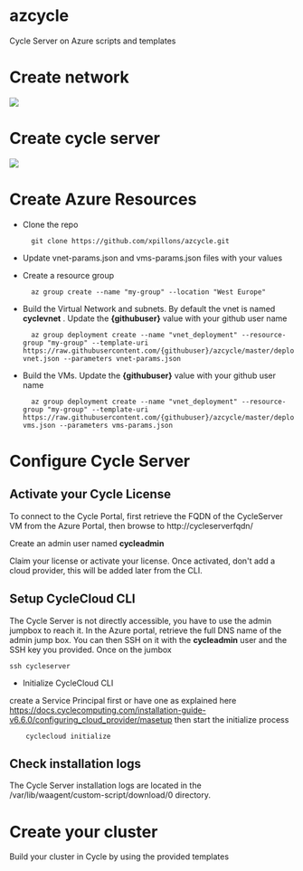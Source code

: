 # azcycle
Cycle Server on Azure scripts and templates

# Create network
<a href="https://portal.azure.com/#create/Microsoft.Template/uri/https%3A%2F%2Fraw.githubusercontent.com%2Fedwardsp%2Fazcycle%2Fmaster%2Fdeploy-vnet.json" target="_blank">
    <img src="http://azuredeploy.net/deploybutton.png" />
</a>

# Create cycle server
<a href="https://portal.azure.com/#create/Microsoft.Template/uri/https%3A%2F%2Fraw.githubusercontent.com%2Fedwardsp%2Fazcycle%2Fmaster%2Fdeploy-vms.json" target="_blank">
    <img src="http://azuredeploy.net/deploybutton.png" />
</a>


# Create Azure Resources

* Clone the repo 

        git clone https://github.com/xpillons/azcycle.git

* Update vnet-params.json and vms-params.json files with your values

* Create a resource group

        az group create --name "my-group" --location "West Europe"

* Build the Virtual Network and subnets. By default the vnet is named **cyclevnet** . Update the **{githubuser}** value with your github user name

        az group deployment create --name "vnet_deployment" --resource-group "my-group" --template-uri https://raw.githubusercontent.com/{githubuser}/azcycle/master/deploy-vnet.json --parameters vnet-params.json

* Build the VMs. Update the **{githubuser}** value with your github user name

        az group deployment create --name "vnet_deployment" --resource-group "my-group" --template-uri https://raw.githubusercontent.com/{githubuser}/azcycle/master/deploy-vms.json --parameters vms-params.json


# Configure Cycle Server

## Activate your Cycle License 
To connect to the Cycle Portal, first retrieve the FQDN of the CycleServer VM from the Azure Portal, then browse to http://cycleserverfqdn/

Create an admin user named **cycleadmin** 

Claim your license or activate your license. Once activated, don't add a cloud provider, this will be added later from the CLI.

## Setup CycleCloud CLI
The Cycle Server is not directly accessible, you have to use the admin jumpbox to reach it.
In the Azure portal, retrieve the full DNS name of the admin jump box. You can then SSH on it with the **cycleadmin** user and the SSH key you provided. Once on the jumbox 

    ssh cycleserver

* Initialize CycleCloud CLI

create a Service Principal first or have one as explained here https://docs.cyclecomputing.com/installation-guide-v6.6.0/configuring_cloud_provider/masetup then start the initialize process 

        cyclecloud initialize


## Check installation logs

The Cycle Server installation logs are located in the /var/lib/waagent/custom-script/download/0 directory.

# Create your cluster

Build your cluster in Cycle by using the provided templates

